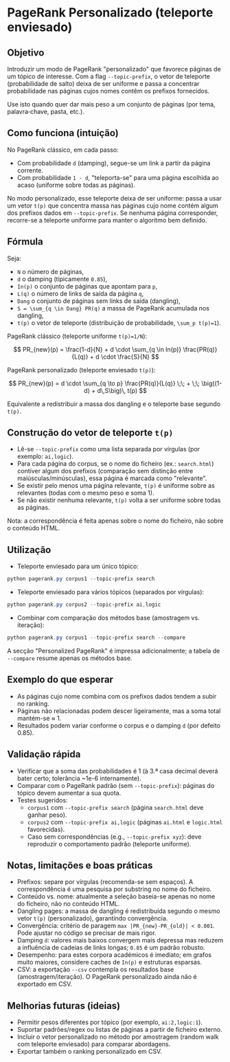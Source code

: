 # PageRank Personalizado (teleporte enviesado)

## Objetivo

Introduzir um modo de PageRank "personalizado" que favorece páginas de um tópico de interesse. 
Com a flag `--topic-prefix`, o vetor de teleporte (probabilidade de salto) deixa de ser uniforme e passa a 
concentrar probabilidade nas páginas cujos nomes contêm os prefixos fornecidos.

Use isto quando quer dar mais peso a um conjunto de páginas (por tema, palavra‑chave, pasta, etc.).

## Como funciona (intuição)

No PageRank clássico, em cada passo:
- Com probabilidade `d` (damping), segue-se um link a partir da página corrente.
- Com probabilidade `1 - d`, "teleporta-se" para uma página escolhida ao acaso (uniforme sobre todas as páginas).

No modo personalizado, esse teleporte deixa de ser uniforme: passa a usar um vetor `t(p)` que concentra massa nas
páginas cujo nome contém algum dos prefixos dados em `--topic-prefix`. Se nenhuma página corresponder, 
recorre-se a teleporte uniforme para manter o algoritmo bem definido.

## Fórmula

Seja:
- `N` o número de páginas,
- `d` o damping (tipicamente `0.85`),
- `In(p)` o conjunto de páginas que apontam para `p`,
- `L(q)` o número de links de saída da página `q`,
- `Dang` o conjunto de páginas sem links de saída (dangling),
- `S = \sum_{q \in Dang} PR(q)` a massa de PageRank acumulada nos dangling,
- `t(p)` o vetor de teleporte (distribuição de probabilidade, `\sum_p t(p)=1`).

PageRank clássico (teleporte uniforme `t(p)=1/N`):

$$
PR_{new}(p) = \frac{1-d}{N} + d \cdot \sum_{q \in In(p)} \frac{PR(q)}{L(q)} + d \cdot \frac{S}{N}
$$

PageRank personalizado (teleporte enviesado `t(p)`):

$$
PR_{new}(p) = d \cdot \sum_{q \to p} \frac{PR(q)}{L(q)} \;\; + \;\; \big((1-d) + d\,S\big)\, t(p)
$$

Equivalente a redistribuir a massa dos dangling e o teleporte base segundo `t(p)`.

## Construção do vetor de teleporte `t(p)`

- Lê-se `--topic-prefix` como uma lista separada por vírgulas (por exemplo: `ai,logic`).
- Para cada página do corpus, se o nome do ficheiro (ex.: `search.html`) contiver algum dos prefixos (comparação sem distinção
  entre maiúsculas/minúsculas), essa página é marcada como "relevante".
- Se existir pelo menos uma página relevante, `t(p)` é uniforme sobre as relevantes (todas com o mesmo peso e soma 1).
- Se não existir nenhuma relevante, `t(p)` volta a ser uniforme sobre todas as páginas.

Nota: a correspondência é feita apenas sobre o nome do ficheiro, não sobre o conteúdo HTML.

## Utilização

- Teleporte enviesado para um único tópico:

```powershell
python pagerank.py corpus1 --topic-prefix search
```

- Teleporte enviesado para vários tópicos (separados por vírgulas):

```powershell
python pagerank.py corpus2 --topic-prefix ai,logic
```

- Combinar com comparação dos métodos base (amostragem vs. iteração):

```powershell
python pagerank.py corpus1 --topic-prefix search --compare
```

A secção "Personalized PageRank" é impressa adicionalmente; a tabela de `--compare` resume apenas os métodos base.

## Exemplo do que esperar

- As páginas cujo nome combina com os prefixos dados tendem a subir no ranking.
- Páginas não relacionadas podem descer ligeiramente, mas a soma total mantém-se ≈ 1.
- Resultados podem variar conforme o corpus e o damping `d` (por defeito 0.85).

## Validação rápida

- Verificar que a soma das probabilidades é 1 (à 3.ª casa decimal deverá bater certo; tolerância ~1e-6 internamente).
- Comparar com o PageRank padrão (sem `--topic-prefix`): páginas do tópico devem aumentar a sua quota.
- Testes sugeridos:
  - `corpus1` com `--topic-prefix search` (página `search.html` deve ganhar peso).
  - `corpus2` com `--topic-prefix ai,logic` (páginas `ai.html` e `logic.html` favorecidas).
  - Caso sem correspondências (e.g., `--topic-prefix xyz`): deve reproduzir o comportamento padrão (teleporte uniforme).

## Notas, limitações e boas práticas

- Prefixos: separe por vírgulas (recomenda-se sem espaços). A correspondência é uma pesquisa por substring no nome do ficheiro.
- Conteúdo vs. nome: atualmente a seleção baseia-se apenas no nome do ficheiro, não no conteúdo HTML.
- Dangling pages: a massa de dangling é redistribuída segundo o mesmo vetor `t(p)` (personalizado), garantindo convergência.
- Convergência: critério de paragem `max |PR_{new}-PR_{old}| < 0.001`. Pode ajustar no código se precisar de mais rigor.
- Damping `d`: valores mais baixos convergem mais depressa mas reduzem a influência de cadeias de links longas; `0.85` é um padrão robusto.
- Desempenho: para estes corpora académicos é imediato; em grafos muito maiores, considere caches de `In(p)` e estruturas esparsas.
- CSV: a exportação `--csv` contempla os resultados base (amostragem/iteração). O PageRank personalizado ainda não é exportado em CSV.

## Melhorias futuras (ideias)

- Permitir pesos diferentes por tópico (por exemplo, `ai:2,logic:1`).
- Suportar padrões/regex ou listas de páginas a partir de ficheiro externo.
- Incluir o vetor personalizado no método por amostragem (random walk com teleporte enviesado) para comparar abordagens.
- Exportar também o ranking personalizado em CSV.
